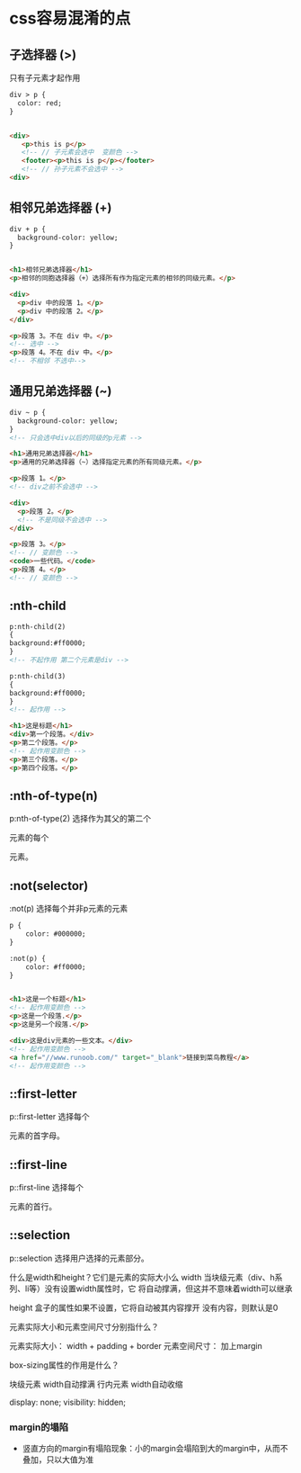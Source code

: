 # css容易混淆的点

## 子选择器 (>)
只有子元素才起作用
``` html
div > p {
  color: red;
}


<div>
   <p>this is p</p>   
   <!-- // 子元素会选中  变颜色 -->
   <footer><p>this is p</p></footer>  
   <!-- // 孙子元素不会选中 -->
<div>
```


## 相邻兄弟选择器 (+)

``` html
div + p {
  background-color: yellow;
}


<h1>相邻兄弟选择器</h1>
<p>相邻的同胞选择器（+）选择所有作为指定元素的相邻的同级元素。</p>

<div>
  <p>div 中的段落 1。</p>
  <p>div 中的段落 2。</p>
</div>

<p>段落 3。不在 div 中。</p>
<!-- 选中 -->
<p>段落 4。不在 div 中。</p>
<!-- 不相邻 不选中-->


```


## 通用兄弟选择器 (~)

``` html
div ~ p {
  background-color: yellow;
}
<!-- 只会选中div以后的同级的p元素 -->

<h1>通用兄弟选择器</h1>
<p>通用的兄弟选择器（~）选择指定元素的所有同级元素。</p>

<p>段落 1。</p>
<!-- div之前不会选中 -->

<div>
  <p>段落 2。</p>
  <!-- 不是同级不会选中 -->
</div>

<p>段落 3。</p>  
<!-- // 变颜色 -->
<code>一些代码。</code>
<p>段落 4。</p>  
<!-- // 变颜色 -->
```

## :nth-child

``` html
p:nth-child(2)
{
background:#ff0000;
}
<!-- 不起作用 第二个元素是div -->

p:nth-child(3)
{
background:#ff0000;
}
<!-- 起作用 -->

<h1>这是标题</h1>
<div>第一个段落。</div>
<p>第二个段落。</p>
<!-- 起作用变颜色 -->
<p>第三个段落。</p>
<p>第四个段落。</p>
```

## :nth-of-type(n)

p:nth-of-type(2)	选择作为其父的第二个 <p> 元素的每个 <p> 元素。

## :not(selector)	
:not(p)	选择每个并非p元素的元素

``` html
p {
    color: #000000;
}

:not(p) {
    color: #ff0000;
}


<h1>这是一个标题</h1>
<!-- 起作用变颜色 -->
<p>这是一个段落.</p>
<p>这是另一个段落.</p>

<div>这是div元素的一些文本。</div>
<!-- 起作用变颜色 -->
<a href="//www.runoob.com/" target="_blank">链接到菜鸟教程</a>
<!-- 起作用变颜色 -->
```

## ::first-letter	
p::first-letter	选择每个 <p> 元素的首字母。
## ::first-line	
p::first-line	选择每个 <p> 元素的首行。
## ::selection	
p::selection	选择用户选择的元素部分。


什么是width和height？它们是元素的实际大小么
width 当块级元素（div、h系列、li等）没有设置width属性时，它
将自动撑满，但这并不意味着width可以继承

height 
盒子的属性如果不设置，它将自动被其内容撑开
没有内容，则默认是0

元素实际大小和元素空间尺寸分别指什么？

元素实际大小： width + padding + border
元素空间尺寸： 加上margin


box-sizing属性的作用是什么？

块级元素 width自动撑满
行内元素 width自动收缩

display: none;
visibility: hidden;

### margin的塌陷

- 竖直方向的margin有塌陷现象：小的margin会塌陷到大的margin中，从而不叠加，只以大值为准